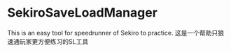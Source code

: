 # SekiroSaveLoadManager
This is an easy tool for speedrunner of Sekiro to practice. 这是一个帮助只狼速通玩家更方便练习的SL工具
